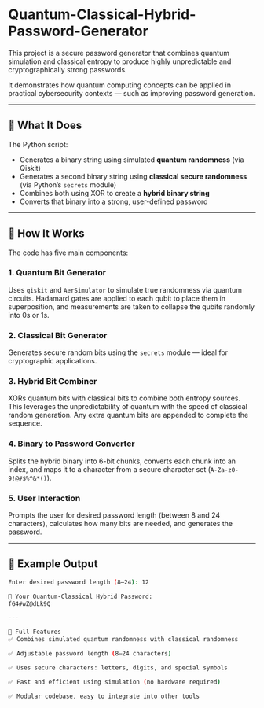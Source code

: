# Quantum-Classical-Hybrid-Password-Generator
This project is a secure password generator that combines quantum simulation and classical entropy to produce highly unpredictable and cryptographically strong passwords.

It demonstrates how quantum computing concepts can be applied in practical cybersecurity contexts — such as improving password generation.

---

## 🚀 What It Does

The Python script:
- Generates a binary string using simulated **quantum randomness** (via Qiskit)
- Generates a second binary string using **classical secure randomness** (via Python’s `secrets` module)
- Combines both using XOR to create a **hybrid binary string**
- Converts that binary into a strong, user-defined password

---

## 🧠 How It Works

The code has five main components:

### 1. Quantum Bit Generator
Uses `qiskit` and `AerSimulator` to simulate true randomness via quantum circuits. Hadamard gates are applied to each qubit to place them in superposition, and measurements are taken to collapse the qubits randomly into 0s or 1s.

### 2. Classical Bit Generator
Generates secure random bits using the `secrets` module — ideal for cryptographic applications.

### 3. Hybrid Bit Combiner
XORs quantum bits with classical bits to combine both entropy sources. This leverages the unpredictability of quantum with the speed of classical random generation. Any extra quantum bits are appended to complete the sequence.

### 4. Binary to Password Converter
Splits the hybrid binary into 6-bit chunks, converts each chunk into an index, and maps it to a character from a secure character set (`A-Za-z0-9!@#$%^&*()`).

### 5. User Interaction
Prompts the user for desired password length (between 8 and 24 characters), calculates how many bits are needed, and generates the password.

---

## 🧪 Example Output

```bash
Enter desired password length (8–24): 12

🔐 Your Quantum-Classical Hybrid Password:
fG4#wZ@dLk9Q

---

🧩 Full Features
✅ Combines simulated quantum randomness with classical randomness

✅ Adjustable password length (8–24 characters)

✅ Uses secure characters: letters, digits, and special symbols

✅ Fast and efficient using simulation (no hardware required)

✅ Modular codebase, easy to integrate into other tools


